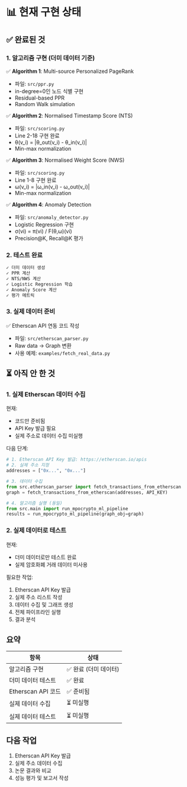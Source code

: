 # 📊 현재 구현 상태

## ✅ 완료된 것

### 1. 알고리즘 구현 (더미 데이터 기준)

✅ **Algorithm 1**: Multi-source Personalized PageRank

- 파일: `src/ppr.py`
- in-degree=0인 노드 식별 구현
- Residual-based PPR
- Random Walk simulation

✅ **Algorithm 2**: Normalised Timestamp Score (NTS)

- 파일: `src/scoring.py`
- Line 2-18 구현 완료
- θ(v_i) = |θ_out(v_i) - θ_in(v_i)|
- Min-max normalization

✅ **Algorithm 3**: Normalised Weight Score (NWS)

- 파일: `src/scoring.py`
- Line 1-8 구현 완료
- ω(v_i) = |ω_in(v_i) - ω_out(v_i)|
- Min-max normalization

✅ **Algorithm 4**: Anomaly Detection

- 파일: `src/anomaly_detector.py`
- Logistic Regression 구현
- σ(vi) = π(vi) / F(θ,ω)(vi)
- Precision@K, Recall@K 평가

### 2. 테스트 완료

```bash
✓ 더미 데이터 생성
✓ PPR 계산
✓ NTS/NWS 계산
✓ Logistic Regression 학습
✓ Anomaly Score 계산
✓ 평가 메트릭
```

### 3. 실제 데이터 준비

✅ Etherscan API 연동 코드 작성

- 파일: `src/etherscan_parser.py`
- Raw data → Graph 변환
- 사용 예제: `examples/fetch_real_data.py`

## ⏳ 아직 안 한 것

### 1. 실제 Etherscan 데이터 수집

현재:

- 코드만 준비됨
- API Key 발급 필요
- 실제 주소로 데이터 수집 미실행

다음 단계:

```python
# 1. Etherscan API Key 발급: https://etherscan.io/apis
# 2. 실제 주소 지정
addresses = ["0x...", "0x..."]

# 3. 데이터 수집
from src.etherscan_parser import fetch_transactions_from_etherscan
graph = fetch_transactions_from_etherscan(addresses, API_KEY)

# 4. 알고리즘 실행 (동일)
from src.main import run_mpocrypto_ml_pipeline
results = run_mpocrypto_ml_pipeline(graph_obj=graph)
```

### 2. 실제 데이터로 테스트

현재:

- 더미 데이터로만 테스트 완료
- 실제 암호화폐 거래 데이터 미사용

필요한 작업:

1. Etherscan API Key 발급
2. 실제 주소 리스트 작성
3. 데이터 수집 및 그래프 생성
4. 전체 파이프라인 실행
5. 결과 분석

## 요약

| 항목               | 상태                  |
| ------------------ | --------------------- |
| 알고리즘 구현      | ✅ 완료 (더미 데이터) |
| 더미 데이터 테스트 | ✅ 완료               |
| Etherscan API 코드 | ✅ 준비됨             |
| 실제 데이터 수집   | ⏳ 미실행             |
| 실제 데이터 테스트 | ⏳ 미실행             |

## 다음 작업

1. Etherscan API Key 발급
2. 실제 주소 데이터 수집
3. 논문 결과와 비교
4. 성능 평가 및 보고서 작성
